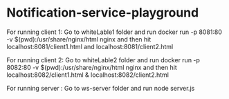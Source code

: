 # Notification-service-playground

For running client 1: Go to whiteLable1 folder and run docker run -p 8081:80 -v $(pwd):/usr/share/nginx/html nginx and then hit localhost:8081/client1.html and localhost:8081/client2.html

For running client 2: Go to whiteLable2 folder and run docker run -p 8082:80 -v $(pwd):/usr/share/nginx/html nginx and then hit localhost:8082/client1.html & localhost:8082/client2.html

For running server : Go to ws-server folder and run node server.js
